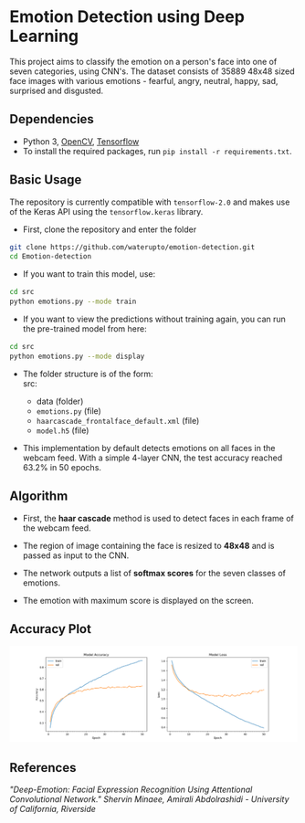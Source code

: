 # Emotion Detection using Deep Learning
This project aims to classify the emotion on a person's face into one of seven categories, using CNN's.
The dataset consists of 35889 48x48 sized face images with various emotions - fearful, angry, neutral, happy, sad, surprised and disgusted. 

## Dependencies

* Python 3, [OpenCV](https://opencv.org/), [Tensorflow](https://www.tensorflow.org/)
* To install the required packages, run `pip install -r requirements.txt`.

## Basic Usage

The repository is currently compatible with `tensorflow-2.0` and makes use of the Keras API using the `tensorflow.keras` library.

* First, clone the repository and enter the folder

```bash
git clone https://github.com/waterupto/emotion-detection.git
cd Emotion-detection
```

* If you want to train this model, use:  

```bash
cd src
python emotions.py --mode train
```

* If you want to view the predictions without training again, you can run the pre-trained model from here:  

```bash
cd src
python emotions.py --mode display
```

* The folder structure is of the form:  
  src:
  * data (folder)
  * `emotions.py` (file)
  * `haarcascade_frontalface_default.xml` (file)
  * `model.h5` (file)

* This implementation by default detects emotions on all faces in the webcam feed. With a simple 4-layer CNN, the test accuracy reached 63.2% in 50 epochs.

## Algorithm

* First, the **haar cascade** method is used to detect faces in each frame of the webcam feed.

* The region of image containing the face is resized to **48x48** and is passed as input to the CNN.

* The network outputs a list of **softmax scores** for the seven classes of emotions.

* The emotion with maximum score is displayed on the screen.

## Accuracy Plot 
![Accuracy plot](/accuracy.png)


## References

*"Deep-Emotion: Facial Expression Recognition Using Attentional Convolutional Network." Shervin Minaee, Amirali Abdolrashidi - University of California, Riverside*
